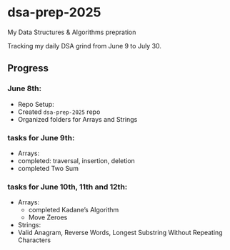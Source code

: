 # dsa-prep-2025
My Data Structures & Algorithms prepration

Tracking my daily DSA grind from June 9 to July 30.

##  Progress

###  June 8th:
-  Repo Setup:
  - Created `dsa-prep-2025` repo
  - Organized folders for Arrays and Strings

### tasks for June 9th:
-  Arrays:
  - completed: traversal, insertion, deletion
  - completed Two Sum
 
### tasks for June 10th, 11th and 12th:
- Arrays:
  -  completed Kadane’s Algorithm
  -  Move Zeroes
-  Strings:
  - Valid Anagram, Reverse Words, Longest Substring Without Repeating Characters

  
